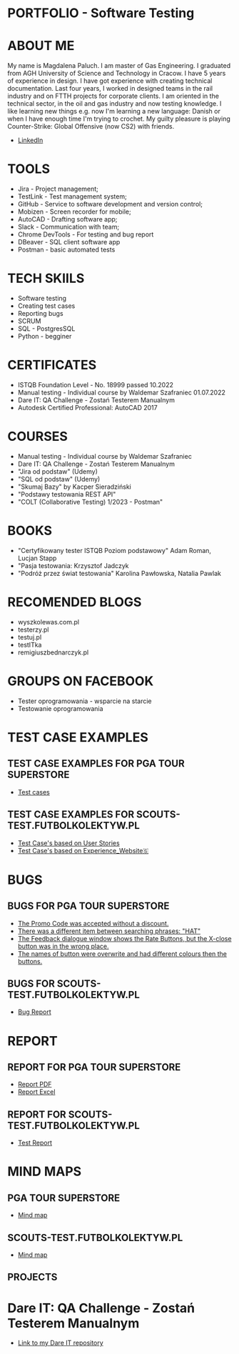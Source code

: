 # PORTFOLIO - Software Testing

# ABOUT ME
My name is Magdalena Paluch. I am master of Gas Engineering. I graduated from AGH University of Science and Technology in Cracow. I have 5 years of experience in design. I have got experience with creating technical documentation. Last four years, I worked in designed teams in the rail industry and on FTTH projects for corporate clients. I am oriented in the technical sector, in the oil and gas industry and now testing knowledge. I like learning new things e.g. now I'm learning a new language: Danish or when I have enough time I'm trying to crochet. My guilty pleasure is playing Counter-Strike: Global Offensive (now CS2) with friends. 
* [LinkedIn](https://www.linkedin.com/in/magdalena-paluch1/) 
# TOOLS
* Jira - Project management;
* TestLink - Test management system;
* GitHub - Service to software development and version control;
* Mobizen - Screen recorder for mobile;
* AutoCAD - Drafting software app;
* Slack - Communication with team;
* Chrome DevTools - For testing and bug report
* DBeaver - SQL client software app 
* Postman - basic automated tests
# TECH SKIILS
* Software testing
* Creating test cases
* Reporting bugs
* SCRUM
* SQL - PostgresSQL
* Python - begginer
# CERTIFICATES
* ISTQB Foundation Level - No. 18999 passed 10.2022
* Manual testing - Individual course by Waldemar Szafraniec 01.07.2022
* Dare IT: QA Challenge - Zostań Testerem Manualnym
* Autodesk Certified Professional: AutoCAD 2017
# COURSES
* Manual testing - Individual course by Waldemar Szafraniec
* Dare IT: QA Challenge - Zostań Testerem Manualnym
* "Jira od podstaw" (Udemy) 
* "SQL od podstaw" (Udemy)
* "Skumaj Bazy" by Kacper Sieradziński
* "Podstawy testowania REST API"
* "COLT (Collaborative Testing) 1/2023 - Postman"
# BOOKS
* "Certyfikowany tester ISTQB Poziom podstawowy" Adam Roman, Lucjan Stapp
* "Pasja testowania: Krzysztof Jadczyk
* "Podróż przez świat testowania" Karolina Pawłowska, Natalia Pawlak
# RECOMENDED BLOGS
* wyszkolewas.com.pl
* testerzy.pl
* testuj.pl
* testITka
* remigiuszbednarczyk.pl
# GROUPS ON FACEBOOK
* Tester oprogramowania - wsparcie na starcie
* Testowanie oprogramowania
# TEST CASE EXAMPLES
## TEST CASE EXAMPLES FOR PGA TOUR SUPERSTORE
* [Test cases](https://drive.google.com/file/d/1mvO32fs9YYgWoEXyG0cpshDQpn-Kp8_c/view?usp=sharing)
## TEST CASE EXAMPLES FOR SCOUTS-TEST.FUTBOLKOLEKTYW.PL
* [Test Case's based on User Stories](https://docs.google.com/spreadsheets/d/1Mt6FQfttUFqRPDLyb7hc2ceToqsZNYIl9pZsS1tunlI/edit?usp=share_link)
* [Test Case's based on Experience_Website🇸](https://docs.google.com/spreadsheets/d/1589dqUD6PTWXDCuFfejT0MtGR948kEbCJlDr_RXLel8/edit?usp=sharing) 
# BUGS
## BUGS FOR PGA TOUR SUPERSTORE
* [The Promo Code was accepted without a discount.](https://drive.google.com/file/d/1U2pPctDuXkD8mvIYlm6LTd9KHaAGa8dd/view?usp=sharing)
* [There was a different item between searching phrases: "HAT"](https://drive.google.com/file/d/1q_bINQ7j4fGRIluYaVQIuYio75vsnl01/view?usp=sharing)
* [The Feedback dialogue window shows the Rate Buttons, but the X-close
button was in the wrong place.](https://drive.google.com/file/d/1YIZ4DXEr3BaoIBezIXAERAo9AMerinPj/view?usp=sharing)
* [The names of button were overwrite and had different colours then the
buttons.](https://drive.google.com/file/d/1mEM7lcWDSDhA1Mj-fJCXVXGJtEmIJ2uu/view?usp=sharing)
## BUGS FOR SCOUTS-TEST.FUTBOLKOLEKTYW.PL
* [Bug Report](https://docs.google.com/spreadsheets/d/1HwSalkbEryYPYpr7G_5F2mwVYxa2ND41hCxHNOjhizE/edit?usp=sharing)
# REPORT
## REPORT FOR PGA TOUR SUPERSTORE
* [Report PDF](https://drive.google.com/file/d/12ECjuYH0ASFMJz-EOXSGpQDTCoP9bHzk/view?usp=sharing)
* [Report Excel](https://docs.google.com/spreadsheets/d/1psA0viFEX2BuwAslzVfkHppzXgH3oonx/edit?usp=sharing&ouid=113991644063600950255&rtpof=true&sd=true)
## REPORT FOR SCOUTS-TEST.FUTBOLKOLEKTYW.PL
* [Test Report](https://drive.google.com/file/d/1VGMOqnqYJ60v0evxkWfCRPHHpuTganN6/view?usp=sharing)
# MIND MAPS
## PGA TOUR SUPERSTORE
* [Mind map](https://drive.google.com/file/d/1tiiZPm340y_q30Ur4v3yiisMH0FPxEq_/view?usp=sharing) 
## SCOUTS-TEST.FUTBOLKOLEKTYW.PL
* [Mind map](https://drive.google.com/file/d/1Ss96V3r3SxSOSsJsx9XGYkWmtub9qNM9/view?usp=sharing) 
## PROJECTS
# Dare IT: QA Challenge - Zostań Testerem Manualnym
* [Link to my Dare IT repository](https://github.com/magdalenapaluch1/challenge_portfolio_magdalena/blob/main/README.md)
